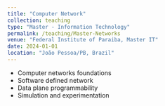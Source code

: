 ```yaml
---
title: "Computer Network"
collection: teaching
type: "Master - Information Technology"
permalink: /teaching/Master-Networks  
venue: "Federal Institute of Paraiba, Master IT"
date: 2024-01-01
location: "João Pessoa/PB, Brazil"
---
```



- Computer networks foundations
- Software defined network
- Data plane programmability
- Simulation and experimentation